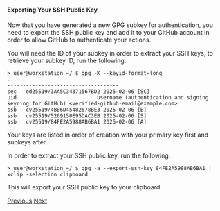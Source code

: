 #### Exporting Your SSH Public Key

Now that you have generated a new GPG subkey for authentication, you need to export the SSH public key and add it to your GitHub account in order to allow GitHub to authenticate your actions.

You will need the ID of your subkey in order to extract your SSH keys, to retrieve your subkey ID, run the following:

```shell
> user@workstation ~/ $ gpg -K --keyid-format=long
...
------------------------------------
sec   ed25519/3AA5C34371567BD2 2025-02-06 [SC]
uid                          username (authentication and signing keyring for GitHub) <verified-github-email@example.com>
ssb   cv25519/4BB6D45482678BE3 2025-02-06 [E]
ssb   cv25519/5269150E95DAC3EB 2025-02-06 [S]
ssb   cv25519/84FE2A5988AB6BA1 2025-02-06 [A]
```

Your keys are listed in order of creation with your primary key first and subkeys after.

In order to extract your SSH public key, run the following:

```shell
> user@workstation ~/ $ gpg -a --export-ssh-key 84FE2A5988AB6BA1 | xclip -selection clipboard
```

This will export your SSH public key to your clipboard. 

<div>
  <a href="configuring-the-ssh-agent-to-use-gpg.md">Previous</a>
  <a href="adding-a-new-ssh-key-to-your-github-account.md">Next</a>
</div>